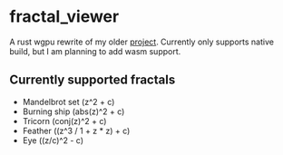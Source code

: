 # fractal_viewer
A rust wgpu rewrite of my older [project](https://github.com/Ciubix8513/Fractals). Currently only supports native build, but I am planning to add wasm support.

## Currently supported fractals
 - Mandelbrot set (z^2 + c)  
 - Burning ship (abs(z)^2 + c)
 - Tricorn (conj(z)^2 + c)
 - Feather ((z^3 / 1 + z * z) + c)
 - Eye ((z/c)^2 - c)
